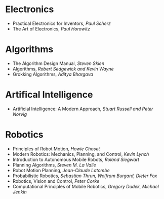 # Electronics
- Practical Electronics for Inventors, _Paul Scherz_
- The Art of Electronics, _Paul Horowitz_

# Algorithms
- The Algorithm Design Manual, _Steven Skien_
- Algorithms, _Robert Sedgewick and Kevin Wayne_
- Grokking Algorithms, _Aditya Bhargava_

# Artifical Intelligence
-  Artificial Intelligence: A Modern Approach, _Stuart Russell and Peter Norvig_

# Robotics
- Principles of Robot Motion, _Howie Choset_
- Modern Robotics: Mechanics, Planning, and Control, _Kevin Lynch_
- Introduction to Autonomous Mobile Robots, _Roland Siegwart_
- Planning Algorithms, _Steven M. La Valle_
- Robot Motion Planning, _Jean-Claude Latombe_
- Probabilistic Robotics, _Sebastian Thrun, Wolfram Burgard, Dieter Fox_
- Robotics, Vision and Control, _Peter Corke_
- Computational Principles of Mobile Robotics, _Gregory Dudek, Michael Jenkin_
